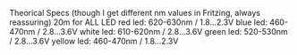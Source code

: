 Theorical Specs (though I get different nm values in Fritzing, always reassuring)
20m for ALL LED
red led: 620-630nm / 1.8...2.3V
blue led: 460-470nm / 2.8...3.6V
white led: 610-620nm / 2.8...3.6V
green led: 520-530nm /  2.8...3.6V
yellow led: 460-470nm / 1.8...2.3V
